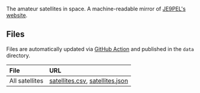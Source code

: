 The amateur satellites in space. A machine-readable mirror of [JE9PEL's website](http://www.ne.jp/asahi/hamradio/je9pel/satslist.htm).

## Files

Files are automatically updated via [GitHub Action](https://github.com/palewire/ham-satellite-database/actions) and published in the `data` directory.

File | URL
:--- | :--
All satellites | [satellites.csv](https://raw.githubusercontent.com/palewire/ham-satellite-database/main/data/satellites.csv), [satellites.json](https://raw.githubusercontent.com/palewire/ham-satellite-database/main/data/satellites.json)
